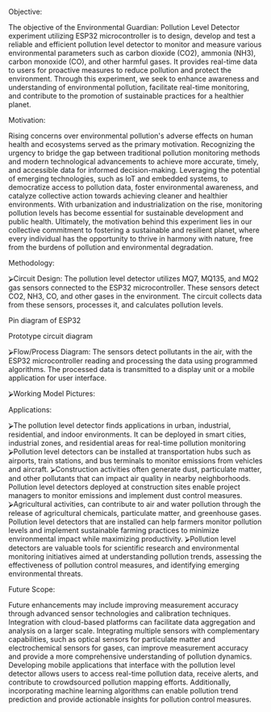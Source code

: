 Objective:

The objective of the Environmental Guardian: Pollution Level Detector experiment utilizing ESP32 microcontroller is to design, develop and test a reliable and efficient pollution level detector to monitor and measure various environmental parameters such as carbon dioxide (CO2), ammonia (NH3), carbon monoxide (CO), and other harmful gases. It provides real-time data to users for proactive measures to reduce pollution and protect the environment. Through this experiment, we seek to enhance awareness and understanding of environmental pollution, facilitate real-time monitoring, and contribute to the promotion of sustainable practices for a healthier planet.

Motivation:

Rising concerns over environmental pollution's adverse effects on human health and ecosystems served as the primary motivation. Recognizing the urgency to bridge the gap between traditional pollution monitoring methods and modern technological advancements to achieve more accurate, timely, and accessible data for informed decision-making. Leveraging the potential of emerging technologies, such as IoT and embedded systems, to democratize access to pollution data, foster environmental awareness, and catalyze collective action towards achieving cleaner and healthier environments. With urbanization and industrialization on the rise, monitoring pollution levels has become essential for sustainable development and public health. Ultimately, the motivation behind this experiment lies in our collective commitment to fostering a sustainable and resilient planet, where every individual has the opportunity to thrive in harmony with nature, free from the burdens of pollution and environmental degradation.

Methodology:

⮚Circuit Design:
The pollution level detector utilizes MQ7, MQ135, and MQ2 gas sensors connected to the ESP32 microcontroller. These sensors detect CO2, NH3, CO, and other gases in the environment. The circuit collects data from these sensors, processes it, and calculates pollution levels.


Pin diagram of ESP32

Prototype circuit diagram

⮚Flow/Process Diagram:
The sensors detect pollutants in the air, with the ESP32 microcontroller reading and processing the data using programmed algorithms. The processed data is transmitted to a display unit or a mobile application for user interface.



⮚Working Model Pictures:





Applications:

⮚The pollution level detector finds applications in urban, industrial, residential, and indoor environments. It can be deployed in smart cities, industrial zones, and residential areas for real-time pollution monitoring 
⮚Pollution level detectors can be installed at transportation hubs such as airports, train stations, and bus terminals to monitor emissions from vehicles and aircraft. 
⮚Construction activities often generate dust, particulate matter, and other pollutants that can impact air quality in nearby neighborhoods. Pollution level detectors deployed at construction sites enable project managers to monitor emissions and implement dust control measures.
⮚Agricultural activities, can contribute to air and water pollution through the release of agricultural chemicals, particulate matter, and greenhouse gases. Pollution level detectors that are installed can help farmers monitor pollution levels and implement sustainable farming practices to minimize environmental impact while maximizing productivity.
⮚Pollution level detectors are valuable tools for scientific research and environmental monitoring initiatives aimed at understanding pollution trends, assessing the effectiveness of pollution control measures, and identifying emerging environmental threats.

Future Scope:

Future enhancements may include improving measurement accuracy through advanced sensor technologies and calibration techniques. Integration with cloud-based platforms can facilitate data aggregation and analysis on a larger scale. Integrating multiple sensors with complementary capabilities, such as optical sensors for particulate matter and electrochemical sensors for gases, can improve measurement accuracy and provide a more comprehensive understanding of pollution dynamics. Developing mobile applications that interface with the pollution level detector allows users to access real-time pollution data, receive alerts, and contribute to crowdsourced pollution mapping efforts. Additionally, incorporating machine learning algorithms can enable pollution trend prediction and provide actionable insights for pollution control measures.
